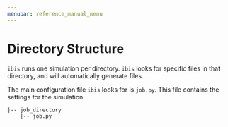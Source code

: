 ```yaml
---
menubar: reference_manual_menu
---
```

# Directory Structure
`ibis` runs one simulation per directory.
`ibis` looks for specific files in that directory, and will automatically generate files.

The main configuration file `ibis` looks for is `job.py`.
This file contains the settings for the simulation.
```
|-- job_directory
    |-- job.py
```
